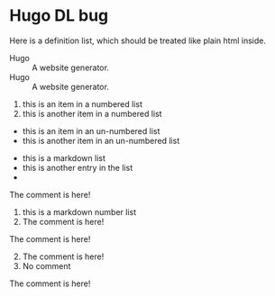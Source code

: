 
# Hugo DL bug

Here is a definition list, which should be treated like plain html inside.

<DL>
<DT>Hugo</DT><DD>A website generator.</DD>
<!-- this is a comment, and should be rendered as is by Hugo and ignored by  the browser.  -->
<DT>Hugo<DD>A website generator.

</DL>

<!-- this is a comment, rendered as is by Hugo and ignored by the browser.  -->


<OL>
<LI> this is an item in a numbered list

<!-- This is a comment in a list -->


<LI> this is another item in a numbered list

</OL>

<UL>
<LI> this is an item in an un-numbered list
<!-- This is a comment in a list -->
<LI> this is another item in an un-numbered list

</UL>

- this is a markdown list
- this is another entry in the list
- <!-- and this is a comment in a markdown list -->
The comment is here!

1. this is a markdown number list
2. <!-- and this is a comment in a markdown list --> The comment is here!
<!-- also a comment --> The comment is here!
2. <!-- and this is a comment in a markdown list --> The comment is here!
3. No comment

<!-- this is a comment, rendered as is by Hugo and ignored by the browser.  -->

<!-- and this is a comment in a markdown list --> 
<!-- and this is a comment in a markdown list --> The comment is here!

<!-- this is a comment, rendered as is by Hugo and ignored by the browser.  -->

